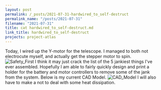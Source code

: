 ```yaml
---
layout: post
permalink: /_posts/2021-07-31-hardwired_to_self-destruct
permalink_name: "/posts/2021-07-31"
filename: "2021-07-31"
title: cat hardwired_to_self-destruct.md
link_title: hardwired_to_self-destruct
projects: project-atlas
---
```

Today, I wired up the Y-motor for the telescope.
I managed to both not electrocute myself, and actually get the stepper motor to spin.
![Safety_First](/assets/images/safety_first.jpg)
I think it may just crack the list of the 5 jankiest things I've ever assembled. Hopefully I am able to fairly quickly design and print a holder for the battery and motor controllers to remove some of the jank from the system.
Below is my current CAD Model.
![CAD_Model](/assets/images/Project-Atlas_side_prifile_v0.jpeg)
I will also have to make a not to deal with some heat dissipation.
